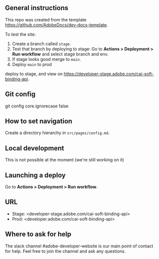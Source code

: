 ## General instructions

This repo was created from the template <https://github.com/AdobeDocs/dev-docs-template>.

To test the site:

1. Create a branch called `stage`.
1. Test that branch by deploying to stage: Go to **Actions > Deployment > Run workflow** and select stage branch and env.
1. If stage looks good merge to `main`.
1. Deploy `main` to prod

deploy to stage, and view on <https://developer-stage.adobe.com/cai-soft-binding-api>.

## Git config

git config core.ignorecase false

## How to set navigation

Create a directory hierarchy in `src/pages/config.md`.

## Local development

This is not possible at the moment (we're still working on it)

## Launching a deploy

Go to **Actions > Deployment > Run workflow**.

## URL

- Stage: <developer-stage.adobe.com/cai-soft-binding-api>
- Prod: <developer.adobe.com/cai-soft-binding-api>

## Where to ask for help

The slack channel #adobe-developer-website is our main point of contact for help. Feel free to join the channel and ask any questions.
